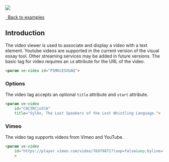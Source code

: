 <a href="https://juncture-digital.org"><img src="https://gitcdn.link/repo/jstor-labs/juncture/main/images/ve-button.png"></a>

<param ve-config
       title="Video examples"
       banner="https://upload.wikimedia.org/wikipedia/commons/thumb/7/75/WorldMap-A_with_Frame.png/1024px-WorldMap-A_with_Frame.png"
       layout="vtl"
       author="JSTOR Labs team">

<a class="nav" href="/examples"><i class="fas fa-arrow-circle-left"></i>&nbsp;&nbsp;Back to examples</a>

## Introduction
The video viewer is used to associate and display a video with a text element. Youtube videos are supported in the current version of the visual essay tool. Other streaming services may be added in future versions.
The basic tag for video requires an `id` attribute for the URL of the video. 
```html
<param ve-video id="PSMKcE5XbAQ">
```
<param ve-video id="PSMKcE5XbAQ">

### Options
The video tag accepts an optional `title` attribute and `start` attribute.
```html
<param ve-video
	id="C0CIRCjoICA"
	title="Sylbo, The Last Speakers of the Lost Whistling Language.">
```
<param ve-video
	id="C0CIRCjoICA"
	title="Sylbo, The Last Speakers of the Lost Whistling Language.">
	
### Vimeo
The video tag supports videos from Vimeo and YouTube.
```html
<param ve-video
	id="https://player.vimeo.com/video/76979871?loop=false&amp;byline=false&amp;portrait=false&amp;title=false&amp;speed=true&amp;transparent=0&amp;gesture=media"
	>
```
<param ve-video
	id="https://player.vimeo.com/video/76979871?loop=false&amp;byline=false&amp;portrait=false&amp;title=false&amp;speed=true&amp;transparent=0&amp;gesture=media"
	>
